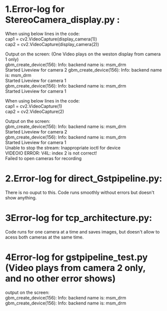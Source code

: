 #   1.Error-log for StereoCamera_display.py :

When using below lines in the code:   
cap1 = cv2.VideoCapture(display_camera(1))   
cap2 = cv2.VideoCapture(display_camera(2))   


Output on the screen: (One Video plays on the weston display from camera 1 only)   
gbm_create_device(156): Info: backend name is: msm_drm   
Started Liveview for camera 2
gbm_create_device(156): Info: backend name is: msm_drm   
Started Liveview for camera 1   
gbm_create_device(156): Info: backend name is: msm_drm   
Started Liveview for camera 1   


When using below lines in the code:   
cap1 = cv2.VideoCapture(1)   
cap2 = cv2.VideoCapture(2)   

Output on the screen:   
gbm_create_device(156): Info: backend name is: msm_drm    
Started Liveview for camera 2   
gbm_create_device(156): Info: backend name is: msm_drm   
Started Liveview for camera 1   
Unable to stop the stream: Inappropriate ioctl for device   
VIDEOIO ERROR: V4L: index 2 is not correct!   
Failed to open cameras for recording   

#   2.Error-log for direct_Gstpipeline.py:

There is no ouput to this. Code runs smoothly without errors but doesn't show anything. 

#   3Error-log for tcp_architecture.py:

Code runs for one camera at a time and saves images, but doesn't allow to acess both cameras at the same time. 

#   4Error-log for gstpipeline_test.py (Video plays from camera 2 only, and no other error shows)

output on the screen:    
gbm_create_device(156): Info: backend name is: msm_drm   
gbm_create_device(156): Info: backend name is: msm_drm   




